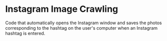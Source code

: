 # Instagram Image Crawling
Code that automatically opens the Instagram window and saves the photos corresponding to the hashtag on the user's computer when an Instagram hashtag is entered.
